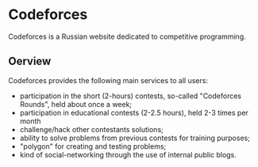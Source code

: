 # Codeforces
Codeforces is a Russian website dedicated to competitive programming.

## Oerview
Codeforces provides the following main services to all users:
* participation in the short (2-hours) contests, so-called "Codeforces Rounds", held about once a week;
* participation in educational contests (2-2.5 hours), held 2-3 times per month
* challenge/hack other contestants solutions;
* ability to solve problems from previous contests for training purposes;
* "polygon" for creating and testing problems;
* kind of social-networking through the use of internal public blogs.

